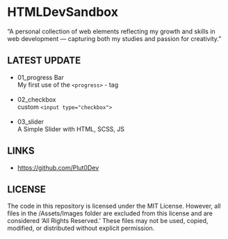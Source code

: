 # HTMLDevSandbox
“A personal collection of web elements reflecting my growth and skills in web development — capturing both my studies and passion for creativity.”

## LATEST UPDATE
- 01_progress Bar <br/>
    My first use of the `<progress>` - tag <br/><br/>
- 02_checkbox <br/>
    custom `<input type="checkbox">`<br/><br/>
- 03_slider <br/>
    A Simple Slider with HTML, SCSS, JS
## LINKS
- https://github.com/Plut0Dev
## LICENSE
The code in this repository is licensed under the MIT License. However, all files in the /Assets/Images folder are excluded from this license and are considered ‘All Rights Reserved.’ These files may not be used, copied, modified, or distributed without explicit permission.